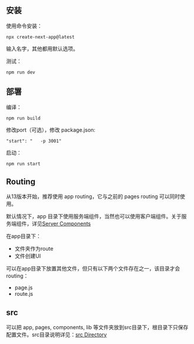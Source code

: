 
## 安装

使用命令安装：

    npx create-next-app@latest

输入名字，其他都用默认选项。

测试：

    npm run dev


## 部署

编译：

    npm run build

修改port（可选），修改 package.json:

    "start": "   -p 3001"

启动：

    npm run start


## Routing

从13版本开始，推荐使用 app routing，它与之前的 pages routing 可以同时使用。

默认情况下，app 目录下使用服务端组件，当然也可以使用客户端组件。关于服务端组件，详见[Server Components](https://nextjs.org/docs/app/building-your-application/rendering/server-components)

在app目录下：

- 文件夹作为route
- 文件创建UI

可以在app目录下放置其他文件，但只有以下两个文件存在之一，该目录才会routing：

- page.js
- route.js


## src

可以把 app, pages, components, lib 等文件夹放到src目录下，根目录下只保存配置文件。src目录说明详见：[src Directory](https://nextjs.org/docs/pages/building-your-application/configuring/src-directory)


